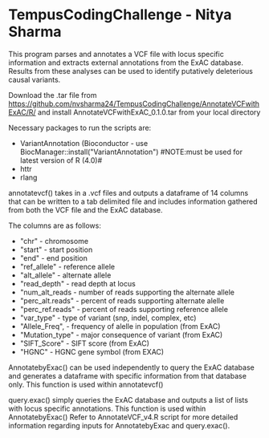 # TempusCodingChallenge - Nitya Sharma

This program parses and annotates a VCF file with locus specific information and extracts external annotations from the ExAC database. Results from these analyses can be used to identify putatively deleterious causal variants. 

Download the .tar file from https://github.com/nvsharma24/TempusCodingChallenge/AnnotateVCFwithExAC/R/ and install AnnotateVCFwithExAC_0.1.0.tar from your local directory 

Necessary packages to run the scripts are: 
- VariantAnnotation (Bioconductor - use BiocManager::install("VariantAnnotation") #NOTE:must be used for latest version of R (4.0)#
- httr
- rlang

annotatevcf() takes in a .vcf files and outputs a dataframe of 14 columns that can be written to a tab delimited file and includes information gathered from both the VCF file and the ExAC database. 

The columns are as follows:

- "chr" - chromosome
- "start" - start position
- "end" - end position
- "ref_allele" - reference allele
- "alt_allele" - alternate allele
- "read_depth" - read depth at locus
- "num_alt_reads - number of reads supporting the alternate allele
- "perc_alt.reads" - percent of reads supporting alternate alelle
- "perc_ref.reads" - percent of reads supporting reference allele
- "var_type" - type of variant (snp, indel, complex, etc)
- "Allele_Freq", - frequency of alelle in population (from ExAC)
- "Mutation_type" - major consequence of variant (from ExAC)
- "SIFT_Score" - SIFT score (from ExAC)
- "HGNC" - HGNC gene symbol (from EXAC)


AnnotatebyExac() can be used independently to query the ExAC database and generates a dataframe with specific information from that database only. This function is used within annotatevcf() 

query.exac() simply queries the ExAC database and outputs a list of lists with locus specific annotations. This function is used within AnnotatebyExac()
Refer to AnnotateVCF_v4.R script for more detailed information regarding inputs for AnnotatebyExac and query.exac().
